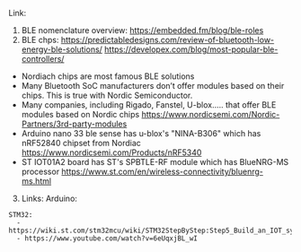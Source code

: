 Link:
  1. BLE nomenclature overview: https://embedded.fm/blog/ble-roles
  2. BLE chps:
      https://predictabledesigns.com/review-of-bluetooth-low-energy-ble-solutions/
      https://developex.com/blog/most-popular-ble-controllers/
  
  
  - Nordiach chips are most famous BLE solutions
  - Many Bluetooth SoC manufacturers don’t offer modules based on their chips. This is true with Nordic Semiconductor.
  - Many companies, including Rigado, Fanstel, U-blox..... that offer BLE modules based on Nordic chips
          https://www.nordicsemi.com/Nordic-Partners/3rd-party-modules
  - Arduino nano 33 ble sense has u-blox's "NINA-B306" which has nRF52840 chipset from Nordiac
          https://www.nordicsemi.com/Products/nRF5340
  - ST IOT01A2 board has ST's SPBTLE-RF module which has BlueNRG-MS processor
          https://www.st.com/en/wireless-connectivity/bluenrg-ms.html
          
  3. Links:
    Arduino:

    STM32:
      - https://wiki.st.com/stm32mcu/wiki/STM32StepByStep:Step5_Build_an_IOT_system
      - https://www.youtube.com/watch?v=6eUqxjBL_wI
  
